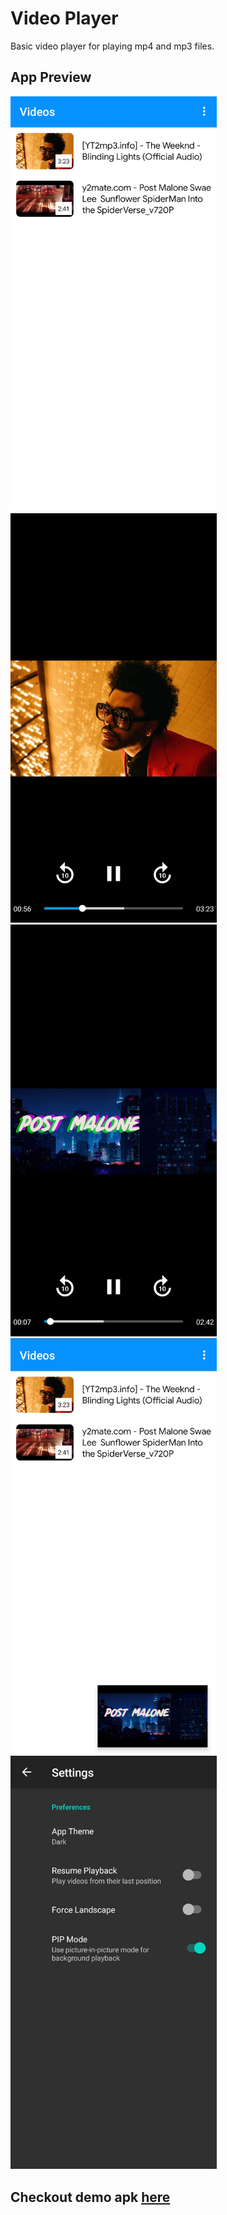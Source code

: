 # Video Player

Basic video player for playing mp4 and mp3 files.

## App Preview
<p align="left">
<img src="/snapshot/1.jpg" width="330">
<img src="/snapshot/2.jpg" width="330">
<img src="/snapshot/3.jpg" width="330">
<img src="/snapshot/4.jpg" width="330">
<img src="/snapshot/5.jpg" width="330">
</p>

## Checkout demo apk [here](/app/release/app-release.apk)